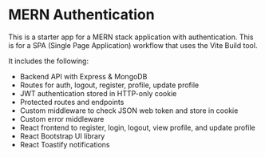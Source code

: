 # MERN Authentication

This is a starter app for a MERN stack application with authentication. This is for a SPA (Single Page Application) workflow that uses the Vite Build tool.

It includes the following:

-   Backend API with Express & MongoDB
-   Routes for auth, logout, register, profile, update profile
-   JWT authentication stored in HTTP-only cookie
-   Protected routes and endpoints
-   Custom middleware to check JSON web token and store in cookie
-   Custom error middleware
-   React frontend to register, login, logout, view profile, and update profile
-   React Bootstrap UI library
-   React Toastify notifications
